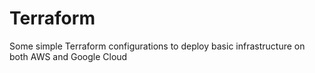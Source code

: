 # Terraform

Some simple Terraform configurations to deploy basic infrastructure on both AWS and Google Cloud
